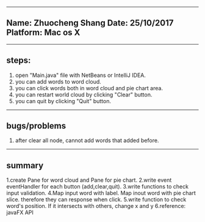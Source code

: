 -------
Name: Zhuocheng Shang
Date: 25/10/2017
Platform: Mac os X
-------

--------
steps:
--------
1. open "Main.java" file with NetBeans or IntelliJ IDEA.
2. you can add words to word cloud.
3. you can click words both in word cloud and pie chart area.
4. you can restart world cloud by clicking "Clear" button.
5. you can quit by clicking "Quit" button.

-------------
bugs/problems
-------------

1. after clear all node, cannot add words that added before.

-----------
summary
-----------
1.create Pane for word cloud and Pane for pie chart.
2.write event eventHandler for each button (add,clear,quit).
3.write functions to check input validation.
4.Map input word with label. Map inout word with pie chart slice. therefore they can response when click.
5.write function to check word's position. If it intersects with others, change x and y
6.reference: javaFX API
